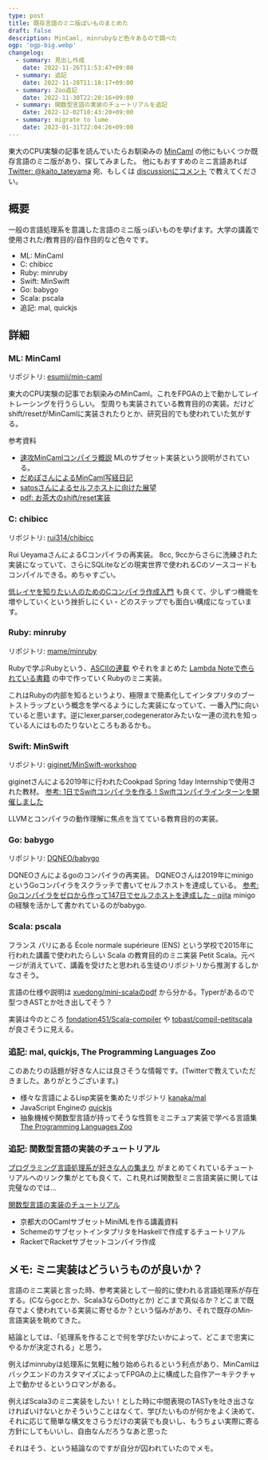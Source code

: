 ```yaml
---
type: post
title: 既存言語のミニ版ぽいものまとめた
draft: false
description: MinCaml, minrubyなど色々あるので調べた
ogp: 'ogp-big.webp'
changelog:
  - summary: 見出し作成
    date: 2022-11-26T11:53:47+09:00
  - summary: 追記
    date: 2022-11-28T11:18:17+09:00
  - summary: Zoo追記
    date: 2022-11-30T22:20:16+09:00
  - summary: 関数型言語の実装のチュートリアルを追記
    date: 2022-12-02T10:43:20+09:00
  - summary: migrate to lume
    date: 2023-01-31T22:04:26+09:00
---
```


東大のCPU実験の記事を読んでいたらお馴染みの [MinCaml](https://esumii.github.io/min-caml/) の他にもいくつか既存言語のミニ版があり、探してみました。
他にもおすすめのミニ言語あれば [Twitter: @kaito_tateyama](https://twitter.com/kaito_tateyama) 宛、もしくは [discussionにコメント](https://github.com/uta8a/discussion/discussions/1) で教えてください。

## 概要

一般の言語処理系を意識した言語のミニ版っぽいものを挙げます。大学の講義で使用された/教育目的/自作目的など色々です。

- ML: MinCaml
- C: chibicc
- Ruby: minruby
- Swift: MinSwift
- Go: babygo
- Scala: pscala
- 追記: mal, quickjs

## 詳細

### ML: MinCaml

リポジトリ: [esumii/min-caml](https://github.com/esumii/min-caml)

東大のCPU実験の記事でお馴染みのMinCaml。これをFPGAの上で動かしてレイトレーシングを行うらしい。
型周りも実装されている教育目的の実装。だけどshift/resetがMinCamlに実装されたりとか、研究目的でも使われていた気がする。

参考資料
- [速攻MinCamlコンパイラ概説](https://esumii.github.io/min-caml/) MLのサブセット実装という説明がされている。
- [だめぽさんによるMinCaml写経日記](https://zenn.dev/mod_poppo/scraps/a01e08d7d98b9e)
- [satosさんによるセルフホストに向けた展望](https://satos.hatenablog.jp/entry/2018/12/24/235951)
- [pdf: お茶大のshift/reset実装](http://pllab.is.ocha.ac.jp/~asai/jpapers/ppl/masuko09.pdf)

### C: chibicc

リポジトリ: [rui314/chibicc](https://github.com/rui314/chibicc)

Rui UeyamaさんによるCコンパイラの再実装。
8cc, 9ccからさらに洗練された実装になっていて、さらにSQLiteなどの現実世界で使われるCのソースコードもコンパイルできる。めちゃすごい。

[低レイヤを知りたい人のためのCコンパイラ作成入門](https://www.sigbus.info/compilerbook) も良くて、少しずつ機能を増やしていくという挫折しにくい・どのステップでも面白い構成になっています。

### Ruby: minruby

リポジトリ: [mame/minruby](https://github.com/mame/minruby)

Rubyで学ぶRubyという、[ASCIIの連載](https://ascii.jp/serialarticles/1230449/) やそれをまとめた [Lambda Noteで売られている書籍](https://www.lambdanote.com/products/ruby-ruby) の中で作っていくRubyのミニ実装。

これはRubyの内部を知るというより、極限まで簡素化してインタプリタのブートストラップという概念を学べるようにした実装になっていて、一番入門に向いていると思います。逆にlexer,parser,codegeneratorみたいな一連の流れを知っている人にはものたりないところもあるかも。

### Swift: MinSwift

リポジトリ: [giginet/MinSwift-workshop](https://github.com/giginet/MinSwift-workshop)

giginetさんによる2019年に行われたCookpad Spring 1day Internshipで使用された教材。 [参考: 1日でSwiftコンパイラを作る！Swiftコンパイラインターンを開催しました](https://techlife.cookpad.com/entry/2019/04/05/110000)

LLVMとコンパイラの動作理解に焦点を当てている教育目的の実装。

### Go: babygo

リポジトリ: [DQNEO/babygo](https://github.com/DQNEO/babygo)

DQNEOさんによるgoのコンパイラの再実装。
DQNEOさんは2019年にminigoというGoコンパイラをスクラッチで書いてセルフホストを達成している。 [参考: Goコンパイラをゼロから作って147日でセルフホストを達成した - qiita](https://qiita.com/DQNEO/items/2efaec18772a1ae3c198)
minigoの経験を活かして書かれているのがbabygo.

### Scala: pscala

フランス パリにある École normale supérieure (ENS) という学校で2015年に行われた講義で使われたらしい Scala の教育目的のミニ実装 Petit Scala。元ページが消えていて、講義を受けたと思われる生徒のリポジトリから推測するしかなさそう。

言語の仕様や説明は [xuedong/mini-scalaのpdf](https://github.com/xuedong/mini-scala/blob/master/docs/sujet1.pdf) から分かる。Typerがあるので型つきASTとか吐き出してそう？

実装は今のところ [fondation451/Scala-compiler](https://github.com/fondation451/Scala-compiler) や [tobast/compil-petitscala](https://github.com/tobast/compil-petitscala) が良さそうに見える。

### 追記: mal, quickjs, The Programming Languages Zoo

このあたりの話題が好きな人には良さそうな情報です。(Twitterで教えていただきました。ありがとうございます。)

- 様々な言語によるLisp実装を集めたリポジトリ [kanaka/mal](https://github.com/kanaka/mal)
- JavaScript Engineの [quickjs](https://bellard.org/quickjs/)
- 抽象機械や関数型言語が持ってそうな性質をミニチュア実装で学べる言語集 [The Programming Languages Zoo](https://plzoo.andrej.com/)

### 追記: 関数型言語の実装のチュートリアル

[プログラミング言語処理系が好きな人の集まり](https://prog-lang-sys-ja-slack.github.io/wiki/) がまとめてくれているチュートリアルへのリンク集がとても良くて、これ見れば関数型ミニ言語実装に関しては完璧なのでは...

[関数型言語の実装のチュートリアル](https://scrapbox.io/prog-lang-sys-ja/%E9%96%A2%E6%95%B0%E5%9E%8B%E8%A8%80%E8%AA%9E%E3%81%AE%E5%AE%9F%E8%A3%85%E3%81%AE%E3%83%81%E3%83%A5%E3%83%BC%E3%83%88%E3%83%AA%E3%82%A2%E3%83%AB)

- 京都大のOCamlサブセットMiniMLを作る講義資料
- SchemeのサブセットインタプリタをHaskellで作成するチュートリアル
- RacketでRacketサブセットコンパイラ作成

## メモ: ミニ実装はどういうものが良いか？

言語のミニ実装と言った時、参考実装として一般的に使われる言語処理系が存在する。(Cならgccとか、Scala3ならDottyとか)
どこまで真似るか？どこまで既存でよく使われている実装に寄せるか？という悩みがあり、それで既存のMin-言語実装を眺めてきた。

結論としては、「処理系を作ることで何を学びたいかによって、どこまで忠実にやるかが決定される」と思う。

例えばminrubyは処理系に気軽に触り始められるという利点があり、MinCamlはバックエンドのカスタマイズによってFPGAの上に構成した自作アーキテクチャ上で動かせるというロマンがある。

例えばScala3のミニ実装をしたい！とした時に中間表現のTASTyを吐き出さなければいけないとかそういうことはなくて、学びたいものが何かをよく決めて、それに応じて簡単な構文をさらうだけの実装でも良いし、もうちょい実際に寄る方針にしてもいいし、自由なんだろうなあと思った

それはそう、という結論なのですが自分が囚われていたのでメモ。

